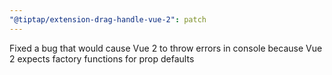 ```yaml
---
"@tiptap/extension-drag-handle-vue-2": patch
---
```


Fixed a bug that would cause Vue 2 to throw errors in console because Vue 2 expects factory functions for prop defaults
